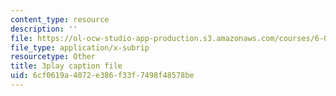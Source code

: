 ```yaml
---
content_type: resource
description: ''
file: https://ol-ocw-studio-app-production.s3.amazonaws.com/courses/6-042j-mathematics-for-computer-science-spring-2015/6cf0619a4072e386f33f7498f48578be_4dj1ogUwTEM.srt
file_type: application/x-subrip
resourcetype: Other
title: 3play caption file
uid: 6cf0619a-4072-e386-f33f-7498f48578be
---
```

